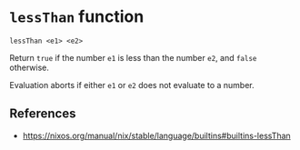 # `lessThan` function

```
lessThan <e1> <e2>
```

Return `true` if the number `e1` is less than the number `e2`, and `false` otherwise.

Evaluation aborts if either `e1` or `e2` does not evaluate to a number.

## References

- https://nixos.org/manual/nix/stable/language/builtins#builtins-lessThan